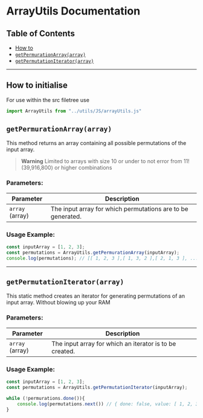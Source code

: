 # ArrayUtils Documentation

## Table of Contents
- [How to](#how-to-initialise)
- [`getPermurationArray(array)`](#getpermurationarrayarray)
- [`getPermutationIterator(array)`](#getpermutationiteratorarray)

---

## How to initialise
For use within the src filetree use

```Javascript
import ArrayUtils from "../utils/JS/arrayUtils.js"
```


## `getPermurationArray(array)`

This method returns an array containing all possible permutations of the input array.

> **Warning**
> Limited to arrays with size 10 or under to not error from 11! (39,916,800) or higher combinations 

### Parameters:

| Parameter | Description |
| --- | --- |
| `array` (array) | The input array for which permutations are to be generated. |

### Usage Example:

```Javascript
const inputArray = [1, 2, 3];
const permutations = ArrayUtils.getPermurationArray(inputArray);
console.log(permutations); // [[ 1, 2, 3 ],[ 1, 3, 2 ],[ 2, 1, 3 ], ... , 1]]
```

---

## `getPermutationIterator(array)`

This static method creates an iterator for generating permutations of an input array. Without blowing up your RAM

### Parameters:

| Parameter | Description |
| --- | --- |
| `array` (array) | The input array for which an iterator is to be created. |

### Usage Example:

```Javascript
const inputArray = [1, 2, 3];
const permutations = ArrayUtils.getPermutationIterator(inputArray);

while (!permurations.done()){
    console.log(permutations.next()) // { done: false, value: [ 1, 2, 3 ] }, { done: false, value: [ 1, 3, 2 ] }, ..., { done: false, value: [ 3, 1, 2 ] }, { done: true }
}

```
